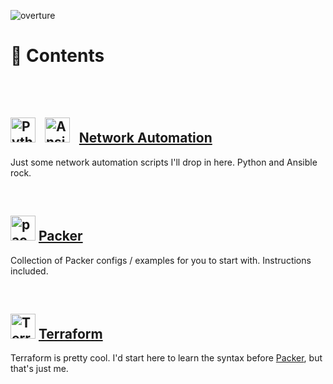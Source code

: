 ![overture](https://socialify.git.ci/TheQuib/overture/image?description=1&font=Raleway&name=1&owner=1&pattern=Brick%20Wall&stargazers=1&theme=Dark)


# 📖 Contents

<br>
<br>

## <img src="https://www.python.org/static/favicon.ico" alt="Python" width="40"> &nbsp; <img src="https://www.ansible.com/hs-fs/hub/330046/file-448313641.png" alt="Ansible" width="40"> &nbsp; [Network Automation](/Network-Automation/)

Just some network automation scripts I'll drop in here. Python and Ansible rock.

<br>

## <img src="https://www.packer.io/packer/favicon.ico" alt="packer" width = "40"> [Packer](/Packer/)

Collection of Packer configs / examples for you to start with. Instructions included.

<br>

## <img src="https://www.terraform.io/favicon.ico" alt="Terraform" width="40"> [Terraform](/Terraform/)

Terraform is pretty cool. I'd start here to learn the syntax before [Packer](#packerpacker), but that's just me.
